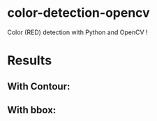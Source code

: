 # color-detection-opencv

Color (RED) detection with Python and OpenCV !

# Results

## With Contour:

## With bbox:
